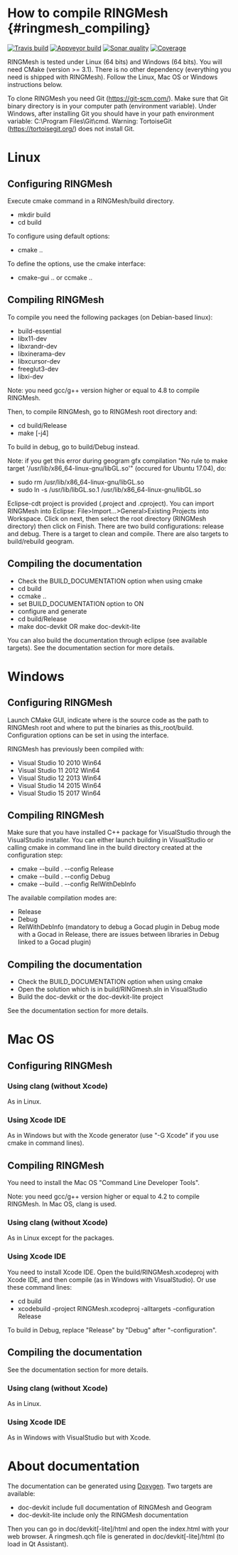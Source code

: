 How to compile RINGMesh             {#ringmesh_compiling}
=======================

[![Travis build](https://ci.appveyor.com/api/projects/status/nlso0s96wcuge2vn/branch/master?svg=true)](https://ci.appveyor.com/project/ringmesh/ringmesh/branch/master)
[![Appveyor build](https://travis-ci.org/ringmesh/RINGMesh.svg?branch=master)](https://travis-ci.org/ringmesh/RINGMesh)
[![Sonar quality](https://sonarcloud.io/api/badges/gate?key=ringmesh)](https://sonarcloud.io/dashboard/index/ringmesh)
[![Coverage](https://sonarcloud.io/api/badges/measure?key=ringmesh&metric=coverage)](https://sonarcloud.io/dashboard/index/ringmesh)

RINGMesh is tested under Linux (64 bits) and Windows (64 bits).
You will need CMake (version >= 3.1). There is no other dependency (everything
you need is shipped with RINGMesh). Follow the Linux, Mac OS or Windows instructions below.

To clone RINGMesh you need Git (https://git-scm.com/).
Make sure that Git binary directory is in your computer path (environment variable).
Under Windows, after installing Git you should have in your path environment variable:
C:\Program Files\Git\cmd.
Warning: TortoiseGit (https://tortoisegit.org/) does not install Git.

Linux
===========================

Configuring RINGMesh
--------------------

Execute cmake command in a RINGMesh/build directory.

* mkdir build
* cd build

To configure using default options:

* cmake ..

To define the options, use the cmake interface:

* cmake-gui .. or ccmake ..


Compiling RINGMesh
------------------

To compile you need the following packages (on Debian-based linux):
* build-essential
* libx11-dev
* libxrandr-dev
* libxinerama-dev
* libxcursor-dev
* freeglut3-dev
* libxi-dev

Note: you need gcc/g++ version higher or equal to 4.8 to compile RINGMesh.

Then, to compile RINGMesh, go to RINGMesh root directory and:

* cd build/Release
* make [-j4]

To build in debug, go to build/Debug instead.

Note: if you get this error during geogram gfx compilation
"No rule to make target '/usr/lib/x86_64-linux-gnu/libGL.so'"
(occured for Ubuntu 17.04), do:
* sudo rm /usr/lib/x86_64-linux-gnu/libGL.so
* sudo ln -s /usr/lib/libGL.so.1 /usr/lib/x86_64-linux-gnu/libGL.so

Eclipse-cdt project is provided (.project and .cproject). You can import RINGMesh into
Eclipse: File>Import...>General>Existing Projects into Workspace. Click on next, then
select the root directory (RINGMesh directory) then click on Finish. There are two
build configurations: release and debug. There is a target to clean and compile. There are
also targets to build/rebuild geogram.

Compiling the documentation
---------------------------

* Check the BUILD_DOCUMENTATION option when using cmake
 * cd build
 * ccmake ..
 * set BUILD_DOCUMENTATION option to ON
 * configure and generate
* cd build/Release
* make doc-devkit OR make doc-devkit-lite

You can also build the documentation through eclipse (see available targets).
See the documentation section for more details.

Windows
=======

Configuring RINGMesh
--------------------

Launch CMake GUI, indicate where is the source code as the path to RINGMesh root and
where to put the binaries as this_root/build.
Configuration options can be set in using the interface.

RINGMesh has previously been compiled with:

* Visual Studio 10 2010 Win64
* Visual Studio 11 2012 Win64
* Visual Studio 12 2013 Win64
* Visual Studio 14 2015 Win64
* Visual Studio 15 2017 Win64

Compiling RINGMesh
------------------

Make sure that you have installed C++ package for VisualStudio through the VisualStudio installer.
You can either launch building in VisualStudio or calling cmake in command line
in the build directory created at the configuration step:

* cmake --build . --config Release
* cmake --build . --config Debug
* cmake --build . --config RelWithDebInfo

The available compilation modes are:

* Release
* Debug
* RelWithDebInfo (mandatory to debug a Gocad plugin in Debug mode with a Gocad
  in Release, there are issues between libraries in Debug linked to a Gocad plugin)

Compiling the documentation
---------------------------

* Check the BUILD_DOCUMENTATION option when using cmake
* Open the solution which is in build/RINGmesh.sln in VisualStudio
* Build the doc-devkit or the doc-devkit-lite project

See the documentation section for more details.

Mac OS
======

Configuring RINGMesh
--------------------
### Using clang (without Xcode)
As in Linux.

### Using Xcode IDE
As in Windows but with the Xcode generator
(use "-G Xcode" if you use cmake in command lines).

Compiling RINGMesh
------------------
You need to install the Mac OS "Command Line Developer Tools".

Note: you need gcc/g++ version higher or equal to 4.2 to compile RINGMesh.
In Mac OS, clang is used.

### Using clang (without Xcode)
As in Linux except for the packages.

### Using Xcode IDE
You need to install Xcode IDE.
Open the build/RINGMesh.xcodeproj with Xcode IDE,
and then compile (as in Windows with VisualStudio).
Or use these command lines:
* cd build
* xcodebuild -project RINGMesh.xcodeproj -alltargets -configuration Release

To build in Debug, replace "Release" by "Debug" after "-configuration".

Compiling the documentation
---------------------------

See the documentation section for more details.

### Using clang (without Xcode)
As in Linux.

### Using Xcode IDE
As in Windows with VisualStudio but with Xcode.

About documentation
===================

The documentation can be generated using [Doxygen](http://www.stack.nl/~dimitri/doxygen/).
Two targets are available:
* doc-devkit include full documentation of RINGMesh and Geogram
* doc-devkit-lite include only the RINGMesh documentation

Then you can go in doc/devkit[-lite]/html and open the index.html with your web browser.
A ringmesh.qch file is generated in doc/devkit[-lite]/html (to load in Qt Assistant).
